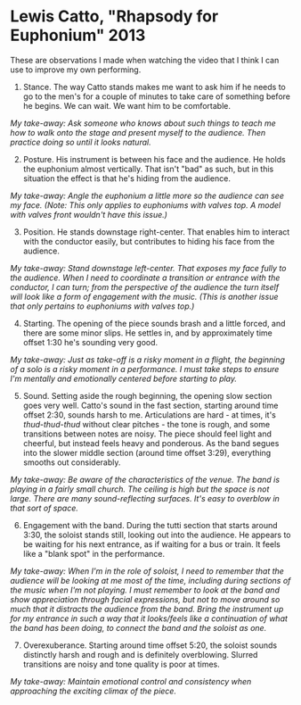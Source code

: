 # Lewis Catto, "Rhapsody for Euphonium" 2013

These are observations I made when watching the video that I think I can use to improve my own performing.

1. Stance. The way Catto stands makes me want to ask him if he needs to go to the men's for a couple of minutes to take care of something before he begins. We can wait. We want him to be comfortable. 

_My take-away: Ask someone who knows about such things to teach me how to walk onto the stage and present myself to the audience. Then practice doing so until it looks natural._

2. Posture. His instrument is between his face and the audience. He holds the euphonium almost vertically. That isn't "bad" as such, but in this situation the effect is that he's hiding from the audience. 

_My take-away: Angle the euphonium a little more so the audience can see my face. (Note: This only applies to euphoniums with valves top. A model with valves front wouldn't have this issue.)_

3. Position. He stands downstage right-center. That enables him to interact with the conductor easily, but contributes to hiding his face from the audience. 

_My take-away: Stand downstage left-center. That exposes my face fully to the audience. When I need to coordinate a transition or entrance with the conductor, I can turn; from the perspective of the audience the turn itself will look like a form of engagement with the music. (This is another issue that only pertains to euphoniums with valves top.)_ 

4. Starting. The opening of the piece sounds brash and a little forced, and there are some minor slips. He settles in, and by approximately time offset 1:30 he's sounding very good. 

_My take-away: Just as take-off is a risky moment in a flight, the beginning of a solo is a risky moment in a performance. I must take steps to ensure I'm mentally and emotionally centered before starting to play._ 

5. Sound. Setting aside the rough beginning, the opening slow section goes very well. Catto's sound in the fast section, starting around time offset 2:30, sounds harsh to me. Articulations are hard - at times, it's _thud-thud-thud_ without clear pitches - the tone is rough, and some transitions between notes are noisy. The piece should feel light and cheerful, but instead feels heavy and ponderous. As the band segues into the slower middle section (around time offset 3:29), everything smooths out considerably. 

_My take-away: Be aware of the characteristics of the venue. The band is playing in a fairly small church. The ceiling is high but the space is not large. There are many sound-reflecting surfaces. It's easy to overblow in that sort of space._

6. Engagement with the band. During the tutti section that starts around 3:30, the soloist stands still, looking out into the audience. He appears to be waiting for his next entrance, as if waiting for a bus or train. It feels like a "blank spot" in the performance.

_My take-away: When I'm in the role of soloist, I need to remember that the audience will be looking at me most of the time, including during sections of the music when I'm not playing. I must remember to look at the band and show appreciation through facial expressions, but not to move around so much that it distracts the audience from the band. Bring the instrument up for my entrance in such a way that it looks/feels like a continuation of what the band has been doing, to connect the band and the soloist as one._

7. Overexuberance. Starting around time offset 5:20, the soloist sounds distinctly harsh and rough and is definitely overblowing. Slurred transitions are noisy and tone quality is poor at times. 

_My take-away: Maintain emotional control and consistency when approaching the exciting climax of the piece._